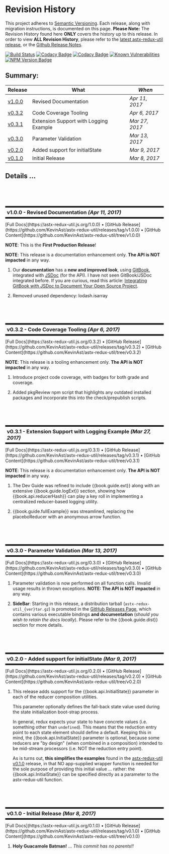 # Revision History

This project adheres to [Semantic Versioning](http://semver.org/).
Each release, along with migration instructions, is documented on this
page. **Please Note:** The Revision History found here **ONLY** covers
the history up to this release.  In order to view **ALL Revision
History**, please refer to the [latest astx-redux-util
release](https://astx-redux-util.js.org), or the [Github Release
Notes](https://github.com/KevinAst/astx-redux-util/releases).

<!--- Badges for CI Builds ---> 
[![Build Status](https://travis-ci.org/KevinAst/astx-redux-util.svg?branch=master)](https://travis-ci.org/KevinAst/astx-redux-util)
[![Codacy Badge](https://api.codacy.com/project/badge/Grade/b7e9e537a56e41a692aef023fd15d9ca)](https://www.codacy.com/app/KevinAst/astx-redux-util?utm_source=github.com&amp;utm_medium=referral&amp;utm_content=KevinAst/astx-redux-util&amp;utm_campaign=Badge_Grade)
[![Codacy Badge](https://api.codacy.com/project/badge/Coverage/b7e9e537a56e41a692aef023fd15d9ca)](https://www.codacy.com/app/KevinAst/astx-redux-util?utm_source=github.com&amp;utm_medium=referral&amp;utm_content=KevinAst/astx-redux-util&amp;utm_campaign=Badge_Coverage)
[![Known Vulnerabilities](https://snyk.io/test/github/kevinast/astx-redux-util/badge.svg)](https://snyk.io/test/github/kevinast/astx-redux-util)
[![NPM Version Badge](https://img.shields.io/npm/v/astx-redux-util.svg)](https://www.npmjs.com/package/astx-redux-util)

<!-- ONLY activated when there are MULTIPLE versions -->
## Summary:

Release           | What                                   | *When*
------------------|----------------------------------------|------------------
[v1.0.0](#v1_0_0) | Revised Documentation                  | *Apr 11, 2017*
[v0.3.2](#v0_3_2) | Code Coverage Tooling                  | *Apr 6, 2017*
[v0.3.1](#v0_3_1) | Extension Support with Logging Example | *Mar 27, 2017*
[v0.3.0](#v0_3_0) | Parameter Validation                   | *Mar 13, 2017*
[v0.2.0](#v0_2_0) | Added support for initialState         | *Mar 9, 2017*
[v0.1.0](#v0_1_0) | Initial Release                        | *Mar 8, 2017*




## Details ...



<!-- ************************************************************* -->
<br/><br/><br/>
<h3 id="v1_0_0" style="margin: 10px 0px; border-width: 5px 0px; padding: 5px; border-style: solid;">
  v1.0.0 - Revised Documentation <i>(Apr 11, 2017)</i>
</h3>
[Full Docs](https://astx-redux-util.js.org/1.0.0)
&bull;
[GitHub Release](https://github.com/KevinAst/astx-redux-util/releases/tag/v1.0.0)
&bull;
[GitHub Content](https://github.com/KevinAst/astx-redux-util/tree/v1.0.0)

**NOTE**: This is the **First Production Release**!

**NOTE**: This release is a documentation enhancement only. **The API
is NOT impacted** in any way.

1. Our **documentation** has a **new and improved look**, using
   [GitBook](https://github.com/GitbookIO/gitbook), integrated with
   [JSDoc](http://usejsdoc.org/) (for the API).  I have not seen
   GitBook/JSDoc integrated before.  If you are curious, read this
   article: [Integrating GitBook with JSDoc to Document Your Open
   Source
   Project](https://gist.github.com/KevinAst/7e12648245ff2a8e9c1557135014b933).

2. Removed unused dependency: lodash.isarray





<!-- ************************************************************* -->
<br/><br/><br/>
<h3 id="v0_3_2" style="margin: 10px 0px; border-width: 5px 0px; padding: 5px; border-style: solid;">
  v0.3.2 - Code Coverage Tooling <i>(Apr 6, 2017)</i>
</h3>
[Full Docs](https://astx-redux-util.js.org/0.3.2)
&bull;
[GitHub Release](https://github.com/KevinAst/astx-redux-util/releases/tag/v0.3.2)
&bull;
[GitHub Content](https://github.com/KevinAst/astx-redux-util/tree/v0.3.2)

**NOTE**: This release is a tooling enhancement only. **The API is NOT
  impacted** in any way.

1. Introduce project code coverage, with badges for both grade and coverage.

1. Added pkgReview npm script that highlights any outdated installed packages and
   incorporate this into the check/prepublish scripts.





<!-- ************************************************************* -->
<br/><br/><br/>
<h3 id="v0_3_1" style="margin: 10px 0px; border-width: 5px 0px; padding: 5px; border-style: solid;">
  v0.3.1 - Extension Support with Logging Example <i>(Mar 27, 2017)</i>
</h3>
[Full Docs](https://astx-redux-util.js.org/0.3.1)
&bull;
[GitHub Release](https://github.com/KevinAst/astx-redux-util/releases/tag/v0.3.1)
&bull;
[GitHub Content](https://github.com/KevinAst/astx-redux-util/tree/v0.3.1)

**NOTE**: This release is a documentation enhancement only. **The API
          is NOT impacted** in any way.

1. The Dev Guide was refined to include {{book.guide.ext}} along with
   an extensive {{book.guide.logExt}} section, showing how
   {{book.api.reducerHash}} can play a key roll in implementing a
   centralized reducer-based logging utility.

1. {{book.guide.fullExample}} was streamlined, replacing the
   placeboReducer with an anonymous arrow function.



<!-- ************************************************************* -->
<br/><br/><br/>
<h3 id="v0_3_0" style="margin: 10px 0px; border-width: 5px 0px; padding: 5px; border-style: solid;">
  v0.3.0 - Parameter Validation <i>(Mar 13, 2017)</i>
</h3>
[Full Docs](https://astx-redux-util.js.org/0.3.0)
&bull;
[GitHub Release](https://github.com/KevinAst/astx-redux-util/releases/tag/v0.3.0)
&bull;
[GitHub Content](https://github.com/KevinAst/astx-redux-util/tree/v0.3.0)

1. Parameter validation is now performed on all function calls.  Invalid
   usage results in thrown exceptions.  **NOTE: The API is NOT impacted** in any way.

1. **SideBar**: Starting in this release, a distribution tarball
   (`astx-redux-util_{ver}tar.gz`) is promoted in the [GitHub Releases
   Page](https://github.com/KevinAst/astx-redux-util/releases), which
   contains various executable bindings **and documentation** (*should
   you wish to retain the docs locally*).  Please refer to the
   {{book.guide.dist}} section for more details.




<!-- ************************************************************* -->
<br/><br/><br/>
<h3 id="v0_2_0" style="margin: 10px 0px; border-width: 5px 0px; padding: 5px; border-style: solid;">
  v0.2.0 - Added support for initialState <i>(Mar 9, 2017)</i>
</h3>
[Full Docs](https://astx-redux-util.js.org/0.2.0)
&bull;
[GitHub Release](https://github.com/KevinAst/astx-redux-util/releases/tag/v0.2.0)
&bull;
[GitHub Content](https://github.com/KevinAst/astx-redux-util/tree/v0.2.0)

1. This release adds support for the {{book.api.InitialState}}
   parameter in each of the reducer composition utilities.

   This parameter optionally defines the fall-back state value used
   during the state initialization boot-strap process.

   In general, redux expects your state to have concrete values
   (i.e. something other than `undefined`).  This means that the
   reduction entry point to each state element should define a default.
   Keeping this in mind, the {{book.api.InitialState}} parameter is optional,
   because some reducers are "by design" (when combined in a composition)
   intended to be mid-stream processors (i.e. NOT the reduction entry
   point).

   As is turns out, **this simplifies the examples** found in the
   [astx-redux-util v0.1.0](https://astx-redux-util.js.org/0.1.0)
   release, in that NO app-supplied wrapper function is needed for the
   sole purpose of providing this initial value ... rather: the
   {{book.api.InitialState}} can be specified directly as a parameter
   to the astx-redux-util function.


<!-- ************************************************************* -->
<br/><br/><br/>
<h3 id="v0_1_0" style="margin: 10px 0px; border-width: 5px 0px; padding: 5px; border-style: solid;">
  v0.1.0 - Initial Release <i>(Mar 8, 2017)</i>
</h3>
[Full Docs](https://astx-redux-util.js.org/0.1.0)
&bull;
[GitHub Release](https://github.com/KevinAst/astx-redux-util/releases/tag/v0.1.0)
&bull;
[GitHub Content](https://github.com/KevinAst/astx-redux-util/tree/v0.1.0)

1. **Holy Guacamole Batman!** ... *This commit has no parents!!*
